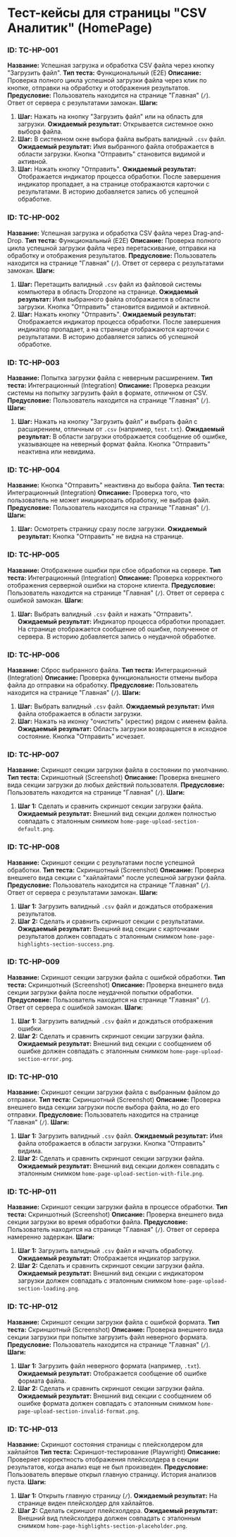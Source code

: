 # Тест-кейсы для страницы "CSV Аналитик" (HomePage)

### ID: TC-HP-001

**Название:** Успешная загрузка и обработка CSV файла через кнопку "Загрузить файл".
**Тип теста:** Функциональный (E2E)
**Описание:** Проверка полного цикла успешной загрузки файла через клик по кнопке, отправки на обработку и отображения результатов.
**Предусловие:** Пользователь находится на странице "Главная" (`/`). Ответ от сервера с результатами замокан.
**Шаги:**

1.  **Шаг:** Нажать на кнопку "Загрузить файл" или на область для загрузки.
    **Ожидаемый результат:** Открывается системное окно выбора файла.
2.  **Шаг:** В системном окне выбора файла выбрать валидный `.csv` файл.
    **Ожидаемый результат:** Имя выбранного файла отображается в области загрузки. Кнопка "Отправить" становится видимой и активной.
3.  **Шаг:** Нажать кнопку "Отправить".
    **Ожидаемый результат:** Отображается индикатор процесса обработки. После завершения индикатор пропадает, а на странице отображаются карточки с результатами. В историю добавляется запись об успешной обработке.

### ID: TC-HP-002

**Название:** Успешная загрузка и обработка CSV файла через Drag-and-Drop.
**Тип теста:** Функциональный (E2E)
**Описание:** Проверка полного цикла успешной загрузки файла через перетаскивание, отправки на обработку и отображения результатов.
**Предусловие:** Пользователь находится на странице "Главная" (`/`). Ответ от сервера с результатами замокан.
**Шаги:**

1.  **Шаг:** Перетащить валидный `.csv` файл из файловой системы компьютера в область Dropzone на странице.
    **Ожидаемый результат:** Имя выбранного файла отображается в области загрузки. Кнопка "Отправить" становится видимой и активной.
2.  **Шаг:** Нажать кнопку "Отправить".
    **Ожидаемый результат:** Отображается индикатор процесса обработки. После завершения индикатор пропадает, а на странице отображаются карточки с результатами. В историю добавляется запись об успешной обработке.

### ID: TC-HP-003

**Название:** Попытка загрузки файла с неверным расширением.
**Тип теста:** Интеграционный (Integration)
**Описание:** Проверка реакции системы на попытку загрузить файл в формате, отличном от CSV.
**Предусловие:** Пользователь находится на странице "Главная" (`/`).
**Шаги:**

1.  **Шаг:** Нажать на кнопку "Загрузить файл" и выбрать файл с расширением, отличным от `.csv` (например, `test.txt`).
    **Ожидаемый результат:** В области загрузки отображается сообщение об ошибке, указывающее на неверный формат файла. Кнопка "Отправить" неактивна или невидима.

### ID: TC-HP-004

**Название:** Кнопка "Отправить" неактивна до выбора файла.
**Тип теста:** Интеграционный (Integration)
**Описание:** Проверка того, что пользователь не может инициировать обработку, не выбрав файл.
**Предусловие:** Пользователь находится на странице "Главная" (`/`).
**Шаги:**

1.  **Шаг:** Осмотреть страницу сразу после загрузки.
    **Ожидаемый результат:** Кнопка "Отправить" не видна на странице.

### ID: TC-HP-005

**Название:** Отображение ошибки при сбое обработки на сервере.
**Тип теста:** Интеграционный (Integration)
**Описание:** Проверка корректного отображения серверной ошибки на стороне клиента.
**Предусловие:** Пользователь находится на странице "Главная" (`/`). Ответ от сервера с ошибкой замокан.
**Шаги:**

1.  **Шаг:** Выбрать валидный `.csv` файл и нажать "Отправить".
    **Ожидаемый результат:** Индикатор процесса обработки пропадает. На странице отображается сообщение об ошибке, полученное от сервера. В историю добавляется запись о неудачной обработке.

### ID: TC-HP-006

**Название:** Сброс выбранного файла.
**Тип теста:** Интеграционный (Integration)
**Описание:** Проверка функциональности отмены выбора файла до отправки на обработку.
**Предусловие:** Пользователь находится на странице "Главная" (`/`).
**Шаги:**

1.  **Шаг:** Выбрать валидный `.csv` файл.
    **Ожидаемый результат:** Имя файла отображается в области загрузки.
2.  **Шаг:** Нажать на иконку "очистить" (крестик) рядом с именем файла.
    **Ожидаемый результат:** Область загрузки возвращается в исходное состояние. Кнопка "Отправить" исчезает.

### ID: TC-HP-007

**Название:** Скриншот секции загрузки файла в состоянии по умолчанию.
**Тип теста:** Скриншотный (Screenshot)
**Описание:** Проверка внешнего вида секции загрузки до любых действий пользователя.
**Предусловие:** Пользователь находится на странице "Главная" (`/`).
**Шаги:**

1.  **Шаг 1:** Сделать и сравнить скриншот секции загрузки файла.
    **Ожидаемый результат:** Внешний вид секции должен полностью совпадать с эталонным снимком `home-page-upload-section-default.png`.

### ID: TC-HP-008

**Название:** Скриншот секции с результатами после успешной обработки.
**Тип теста:** Скриншотный (Screenshot)
**Описание:** Проверка внешнего вида секции с "хайлайтами" после успешной загрузки файла.
**Предусловие:** Пользователь находится на странице "Главная" (`/`). Ответ от сервера с результатами замокан.
**Шаги:**

1.  **Шаг 1:** Загрузить валидный `.csv` файл и дождаться отображения результатов.
2.  **Шаг 2:** Сделать и сравнить скриншот секции с результатами.
    **Ожидаемый результат:** Внешний вид секции с карточками результатов должен совпадать с эталонным снимком `home-page-highlights-section-success.png`.

### ID: TC-HP-009

**Название:** Скриншот секции загрузки файла с ошибкой обработки.
**Тип теста:** Скриншотный (Screenshot)
**Описание:** Проверка внешнего вида секции загрузки файла после неудачной попытки обработки.
**Предусловие:** Пользователь находится на странице "Главная" (`/`). Ответ от сервера с ошибкой замокан.
**Шаги:**

1.  **Шаг 1:** Загрузить валидный `.csv` файл и дождаться отображения ошибки.
2.  **Шаг 2:** Сделать и сравнить скриншот секции загрузки файла.
    **Ожидаемый результат:** Внешний вид секции с сообщением об ошибке должен совпадать с эталонным снимком `home-page-upload-section-error.png`.

### ID: TC-HP-010

**Название:** Скриншот секции загрузки файла с выбранным файлом до отправки.
**Тип теста:** Скриншотный (Screenshot)
**Описание:** Проверка внешнего вида секции загрузки после выбора файла, но до его отправки.
**Предусловие:** Пользователь находится на странице "Главная" (`/`).
**Шаги:**

1.  **Шаг 1:** Загрузить валидный `.csv` файл.
    **Ожидаемый результат:** Имя файла отображается в области загрузки. Кнопка "Отправить" видима.
2.  **Шаг 2:** Сделать и сравнить скриншот секции загрузки файла.
    **Ожидаемый результат:** Внешний вид секции должен совпадать с эталонным снимком `home-page-upload-section-with-file.png`.

### ID: TC-HP-011

**Название:** Скриншот секции загрузки файла в процессе обработки.
**Тип теста:** Скриншотный (Screenshot)
**Описание:** Проверка внешнего вида секции загрузки во время обработки файла.
**Предусловие:** Пользователь находится на странице "Главная" (`/`). Ответ от сервера намеренно задержан.
**Шаги:**

1.  **Шаг 1:** Загрузить валидный `.csv` файл и начать обработку.
    **Ожидаемый результат:** Отображается индикатор загрузки.
2.  **Шаг 2:** Сделать и сравнить скриншот секции загрузки файла.
    **Ожидаемый результат:** Внешний вид секции с индикатором загрузки должен совпадать с эталонным снимком `home-page-upload-section-loading.png`.

### ID: TC-HP-012

**Название:** Скриншот секции загрузки файла с ошибкой формата.
**Тип теста:** Скриншотный (Screenshot)
**Описание:** Проверка внешнего вида секции загрузки при попытке загрузить файл неверного формата.
**Предусловие:** Пользователь находится на странице "Главная" (`/`).
**Шаги:**

1.  **Шаг 1:** Загрузить файл неверного формата (например, `.txt`).
    **Ожидаемый результат:** Отображается сообщение об ошибке формата файла.
2.  **Шаг 2:** Сделать и сравнить скриншот секции загрузки файла.
    **Ожидаемый результат:** Внешний вид секции с сообщением об ошибке формата должен совпадать с эталонным снимком `home-page-upload-section-invalid-format.png`.

### ID: TC-HP-013

**Название:** Скриншот состояния страницы с плейсхолдером для хайлайтов
**Тип теста:** Скриншот-тестирование (Playwright)
**Описание:** Проверяет корректность отображения плейсхолдера в секции результатов, когда анализ еще не был произведен.
**Предусловие:** Пользователь впервые открыл главную страницу. История анализов пуста.
**Шаги:**

1.  **Шаг 1:** Открыть главную страницу (`/`).
    **Ожидаемый результат:** На странице виден плейсхолдер для хайлайтов.
2.  **Шаг 2:** Сделать скриншот плейсхолдера.
    **Ожидаемый результат:** Внешний вид плейсхолдера должен совпадать с эталонным снимком `home-page-highlights-section-placeholder.png`.
